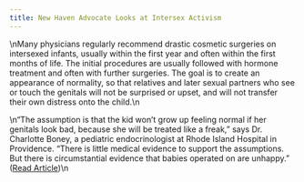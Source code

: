```yaml
---
title: New Haven Advocate Looks at Intersex Activism
---
```


\nMany physicians regularly recommend drastic cosmetic surgeries on intersexed infants, usually within the first year and often within the first months of life. The initial procedures are usually followed with hormone treatment and often with further surgeries. The goal is to create an appearance of normality, so that relatives and later sexual partners who see or touch the genitals will not be surprised or upset, and will not transfer their own distress onto the child.\n

\n&#8220;The assumption is that the kid won&#8217;t grow up feeling normal if her genitals look bad, because she will be treated like a freak,&#8221; says Dr. Charlotte Boney, a pediatric endocrinologist at Rhode Island Hospital in Providence. &#8220;There is little medical evidence to support the assumptions. But there is circumstantial evidence that babies operated on are unhappy.&#8221; ([Read Article][1])\n

 [1]: http://www.newhavenadvocate.com/articles/unkindcut.html